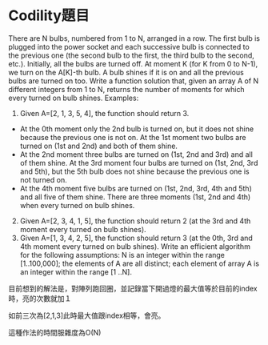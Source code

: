 # Codility題目

There are N bulbs, numbered from 1 to N, arranged in a row. The first bulb is
plugged into the power socket and each successive bulb is connected to the
previous one (the second bulb to the first, the third bulb to the second, etc.).
Initially, all the bulbs are turned off. At moment K (for K from 0 to N-1), we
turn on the A[K]-th bulb. A bulb shines if it is on and all the previous bulbs are
turned on too.
Write a function solution that, given an array A of N different integers from
1 to N, returns the number of moments for which every turned on bulb
shines.
Examples:
1. Given A=[2, 1, 3, 5, 4], the function should return 3.

- At the 0th moment only the 2nd bulb is turned on, but it does
not shine because the previous one is not on.
At the 1st moment two bulbs are turned on (1st and 2nd) and
both of them shine.
- At the 2nd moment three bulbs are turned on (1st, 2nd and
3rd) and all of them shine.
At the 3rd moment four bulbs are turned on (1st, 2nd, 3rd and
5th), but the 5th bulb does not shine because the previous one
is not turned on.
- At the 4th moment five bulbs are turned on (1st, 2nd, 3rd, 4th
and 5th) and all five of them shine.
There are three moments (1st, 2nd and 4th) when every turned on bulb
shines.
2. Given A=[2, 3, 4, 1, 5], the function should return 2 (at the 3rd and 4th
moment every turned on bulb shines).
3. Given A=[1, 3, 4, 2, 5], the function should return 3 (at the 0th, 3rd and 4th
moment every turned on bulb shines).
Write an efficient algorithm for the following assumptions:
N is an integer within the range [1..100,000];
the elements of A are all distinct;
each element of array A is an integer within the range [1 ..N].


目前想到的解法是，對陣列跑回圈，並記錄當下開過燈的最大值等於目前的index時，亮的次數就加１

如前三次為[2,1,3]此時最大值跟index相等，會亮。

這種作法的時間服雜度為O(N)
